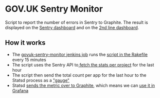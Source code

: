 # GOV.UK Sentry Monitor

Script to report the number of errors in Sentry to Graphite. The result is displayed on the [Sentry dashboard][sentry-d] and on the [2nd line dashboard][2nd].


## How it works

- The [govuk-sentry-monitor jenkins job][jj] runs the [script in the Rakefile][rr] every 15 minutes
- The script uses the Sentry API to[ fetch the stats per project][stats] for the last hour
- The script then send the total count per app for the last hour to the Statsd process as a  ["gauge"][gauge]
- Statsd [sends the metric over to Graphite][graphite], which means we can [use it in Grafana][sentry-d]

[sentry-d]: https://grafana.blue.production.govuk.digital/dashboard/file/sentry_errors_across_all_environments.json
[2nd]: https://grafana.blue.production.govuk.digital/dashboard/file/2ndline_health.json
[jj]: https://deploy.blue.production.govuk.digital/job/Check_Sentry_Errors/
[rr]: /Rakefile
[stats]: https://docs.sentry.io/api/projects/get-project-stats/
[gauge]: http://statsd.readthedocs.io/en/v0.5.0/types.html#gauges
[graphite]: https://graphite.blue.production.govuk.digital/
